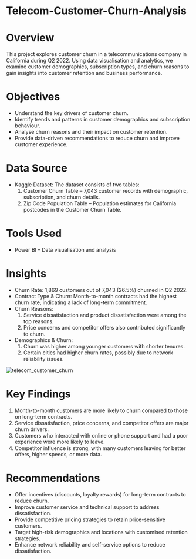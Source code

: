 # Telecom-Customer-Churn-Analysis

# Overview

This project explores customer churn in a telecommunications company in California during Q2 2022. Using data visualisation and analytics, we examine customer demographics, subscription types, and churn reasons to gain insights into customer retention and business performance.

# Objectives

- Understand the key drivers of customer churn.
- Identify trends and patterns in customer demographics and subscription behaviour.
- Analyse churn reasons and their impact on customer retention.
- Provide data-driven recommendations to reduce churn and improve customer experience.

# Data Source

- Kaggle Dataset: The dataset consists of two tables:
  1. Customer Churn Table – 7,043 customer records with demographic, subscription, and churn details.
  2. Zip Code Population Table – Population estimates for California postcodes in the Customer Churn Table.

# Tools Used

- Power BI – Data visualisation and analysis

# Insights

- Churn Rate: 1,869 customers out of 7,043 (26.5%) churned in Q2 2022.
- Contract Type & Churn: Month-to-month contracts had the highest churn rate, indicating a lack of long-term commitment.
- Churn Reasons:
  1. Service dissatisfaction and product dissatisfaction were among the top reasons.
  2. Price concerns and competitor offers also contributed significantly to churn.
- Demographics & Churn:
  1. Churn was higher among younger customers with shorter tenures.
  2. Certain cities had higher churn rates, possibly due to network reliability issues.

![telecom_customer_churn](https://github.com/user-attachments/assets/3bfbcf69-75bf-411a-8eb0-bf7fe464cbd3)


# Key Findings

1. Month-to-month customers are more likely to churn compared to those on long-term contracts.
2. Service dissatisfaction, price concerns, and competitor offers are major churn drivers.
3. Customers who interacted with online or phone support and had a poor experience were more likely to leave.
4. Competitor influence is strong, with many customers leaving for better offers, higher speeds, or more data.

# Recommendations

- Offer incentives (discounts, loyalty rewards) for long-term contracts to reduce churn.
- Improve customer service and technical support to address dissatisfaction.
- Provide competitive pricing strategies to retain price-sensitive customers.
- Target high-risk demographics and locations with customised retention strategies.
- Enhance network reliability and self-service options to reduce dissatisfaction.
